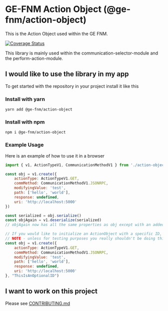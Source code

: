 # GE-FNM Action Object (@ge-fnm/action-object)
This is the Action Object used within the GE FNM.

[![Coverage Status](https://coveralls.io/repos/github/GE-MDS-FNM-V2/action-object/badge.svg?branch=master)](https://coveralls.io/github/GE-MDS-FNM-V2/action-object?branch=master)

This library is mainly used within the communication-selector-module and the perform-action-module.

## I would like to use the library in my app
To get started with the repository in your project install it like this
### Install with yarn
```
yarn add @ge-fnm/action-object
```
### Install with npm
```
npm i @ge-fnm/action-object
```
### Example Usage
Here is an example of how to use it in a browser

```js
import { v1, ActionTypeV1, CommunicationMethodV1 } from './action-object'

const obj = v1.create({
    actionType: ActionTypeV1.GET,
    commMethod: CommunicationMethodV1.JSONRPC,
    modifyingValue: 'test',
    path: ['hello', 'world'],
    response: undefined,
    uri: 'http://localhost:5000'
})

const serialized = obj.serialize()
const objAgain = v1.deserialize(serialized)
// objAgain now has all the same properties as obj except with an added 'id' property

// If you would like to initialize an ActionObject with a specific ID, you can do this:
// NOTE - unless for testing purposes you really shouldn't be doing this
const obj = v1.create({
    actionType: ActionTypeV1.GET,
    commMethod: CommunicationMethodV1.JSONRPC,
    modifyingValue: 'test',
    path: ['hello', 'world'],
    response: undefined,
    uri: 'http://localhost:5000'
}, "ThisIsAnOptionalID")
```

## I want to work on this project
Please see [CONTRIBUTING.md](CONTRIBUTING.md)